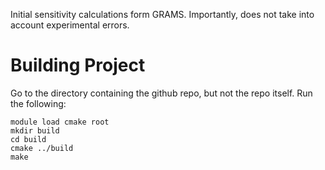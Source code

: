 Initial sensitivity calculations form GRAMS.
Importantly, does not take into account experimental errors.

# Building Project
Go to the directory containing the github repo, but not the repo itself. Run the following:

```
module load cmake root
mkdir build
cd build
cmake ../build
make
```
